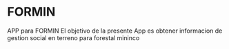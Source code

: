 # FORMIN
APP para FORMIN
El objetivo de la presente App es obtener informacion de gestion social en terreno para forestal mininco 
